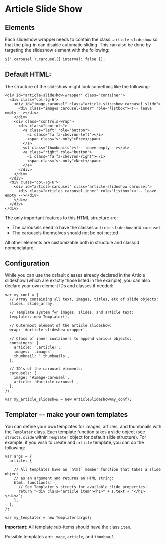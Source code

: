 # Article Slide Show

## Elements

Each slideshow wrapper needs to contain the class `.article-slideshow` so that the plug-in can disable automatic sliding. This can also be done by targeting the slideshow element with the following:

    $('.carousel').carousel({ interval: false });

## Default HTML:

The structure of the slideshow might look something like the following:

    <div id="article-slideshow-wrapper" class="container">
      <div class="col-lg-6">
        <div id="image-carousel" class="article-slideshow carousel slide">
          <div class="images carousel-inner" role="listbox"><!-- leave empty --></div>
        </div>
        <div class="controls-wrap">
          <div class="controls">
            <a class="left" role="button">
              <i class="fa fa-chevron-left"></i>
              <span class="sr-only">Prev</span>
            </a>
            <ol class="thumbnails"><!-- leave empty --></ol>
            <a class="right" role="button">
              <i class="fa fa-chevron-right"></i>
              <span class="sr-only">Next</span>
            </a>
          </div>
        </div>
      </div>
      <div class="col-lg-6">
        <div id="article-carousel" class="article-slideshow carousel">
          <div class="articles carousel-inner" role="listbox"><!-- leave empty --></div>
        </div>
      </div>
    </div>

The only important features to this HTML structure are:

- The carousels need to have the classes `article-slideshow` and `carousel`
- The carousels themselves should not be not nested

All other elements are customizable both in structure and class/id nomenclature.

## Configuration

While you can use the default classes already declared in the Article slideshow (which are exactly those listed in the example), you can also declare your own element IDs and classes if needed:

    var my_conf = {
      // Array containing all text, images, titles, etc of slide objects:
      slides: slide_array,

      // Template system for images, slides, and article text:
      templater: new Templater(),

      // Outermost element of the article slideshow:
      wrap: '#article-slideshow-wrapper',

      // Class of inner containers to append various objects:
      containers: {
        article: '.articles',
        images: '.images',
        thumbnail: '.thumbnails',
      },

      // ID's of the carousel elements:
      carousels: {
        image: '#image-carousel',
        article: '#article-carousel',
      },
    };

    var my_article_slideshow = new ArticleSlideshow(my_conf);

## Templater -- make your own templates

You can define your own templates for images, articles, and thumbnails with the `Templater` class. Each template function takes a slide object (see `structs.slide` within `Templater` object for default slide structure). For example, if you wish to create and `article` template, you can do the following:

    var args = {
      article: {

        // All templates have an `html` member function that takes a slide object
        // as an argument and returns an HTML string:
        html: function(s) {
          // See Templater's structs for available slide properties:
          return "<div class='article item'><h1>" + s.text + "</h1></div>";
        },
      },
    };

    var my_templater = new Templater(args);

**Important**: All template sub-items should have the class `item`.

Possible templates are: `image`, `article`, and `thumbnail`.
